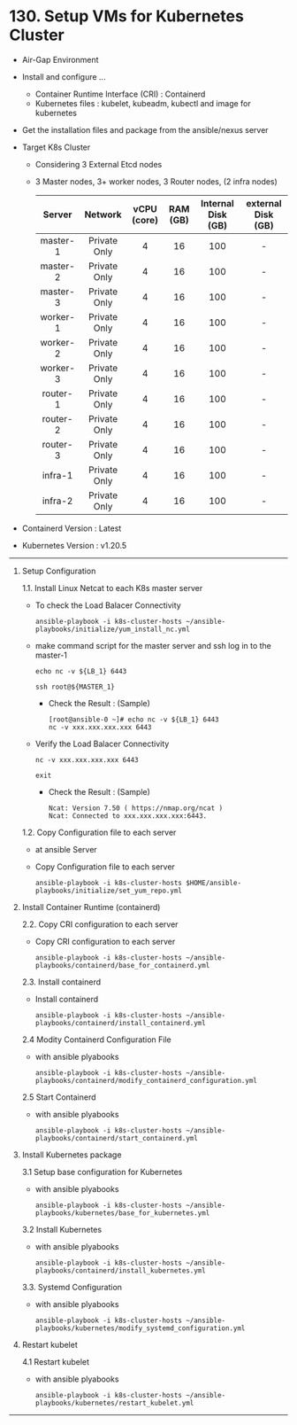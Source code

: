 # **130. Setup VMs for Kubernetes Cluster**

- Air-Gap Environment
- Install and configure ...
  - Container Runtime Interface (CRI) : Containerd
  - Kubernetes files : kubelet, kubeadm, kubectl and image for kubernetes
- Get the installation files and package from the ansible/nexus server
- Target K8s Cluster
  - Considering 3 External Etcd nodes 
  - 3 Master nodes, 3+ worker nodes, 3 Router nodes, (2 infra nodes)
  
    | Server | Network | vCPU (core) | RAM (GB) | Internal Disk (GB) | external Disk (GB) |
    | :---: | :---: | :---: | :---: | :---: | :---: |
    | master-1 | Private Only | 4 | 16 | 100 | - |
    | master-2 | Private Only | 4 | 16 | 100 | - |
    | master-3 | Private Only | 4 | 16 | 100 | - |
    | worker-1 | Private Only | 4 | 16 | 100 | - |
    | worker-2 | Private Only | 4 | 16 | 100 | - |
    | worker-3 | Private Only | 4 | 16 | 100 | - |
    | router-1 | Private Only | 4 | 16 | 100 | - |
    | router-2 | Private Only | 4 | 16 | 100 | - |
    | router-3 | Private Only | 4 | 16 | 100 | - |
    | infra-1 | Private Only | 4 | 16 | 100 | - |
    | infra-2 | Private Only | 4 | 16 | 100 | - |

- Containerd Version : Latest  
- Kubernetes Version : v1.20.5

---

1. Setup Configuration

    1.1. Install Linux Netcat to each K8s master server

    - To check the Load Balacer Connectivity

          ansible-playbook -i k8s-cluster-hosts ~/ansible-playbooks/initialize/yum_install_nc.yml

    - make command script for the master server and ssh log in to the master-1

          echo nc -v ${LB_1} 6443

          ssh root@${MASTER_1}

      - Check the Result : (Sample)

            [root@ansible-0 ~]# echo nc -v ${LB_1} 6443
            nc -v xxx.xxx.xxx.xxx 6443
        
    - Verify the Load Balacer Connectivity
        
          nc -v xxx.xxx.xxx.xxx 6443

          exit

      - Check the Result : (Sample)

            Ncat: Version 7.50 ( https://nmap.org/ncat )
            Ncat: Connected to xxx.xxx.xxx.xxx:6443.




    1.2. Copy Configuration file to each server

    - at ansible Server

    - Copy Configuration file to each server

          ansible-playbook -i k8s-cluster-hosts $HOME/ansible-playbooks/initialize/set_yum_repo.yml


2. Install Container Runtime (containerd)

    2.2. Copy CRI configuration to each server

    - Copy CRI configuration to each server

          ansible-playbook -i k8s-cluster-hosts ~/ansible-playbooks/containerd/base_for_containerd.yml

    2.3. Install containerd
    - Install containerd

          ansible-playbook -i k8s-cluster-hosts ~/ansible-playbooks/containerd/install_containerd.yml


    2.4 Modity Containerd Configuration File
    - with ansible plyabooks

          ansible-playbook -i k8s-cluster-hosts ~/ansible-playbooks/containerd/modify_containerd_configuration.yml

    2.5 Start Containerd
    - with ansible plyabooks
          
          ansible-playbook -i k8s-cluster-hosts ~/ansible-playbooks/containerd/start_containerd.yml

         
3. Install Kubernetes package

    3.1 Setup base configuration for Kubernetes
    - with ansible plyabooks

          ansible-playbook -i k8s-cluster-hosts ~/ansible-playbooks/kubernetes/base_for_kubernetes.yml

    3.2 Install Kubernetes
    - with ansible plyabooks    


          ansible-playbook -i k8s-cluster-hosts ~/ansible-playbooks/containerd/install_kubernetes.yml


    3.3. Systemd Configuration
    - with ansible plyabooks    

          ansible-playbook -i k8s-cluster-hosts ~/ansible-playbooks/kubernetes/modify_systemd_configuration.yml

4. Restart kubelet

    4.1  Restart kubelet
    - with ansible plyabooks 

          ansible-playbook -i k8s-cluster-hosts ~/ansible-playbooks/kubernetes/restart_kubelet.yml

---
